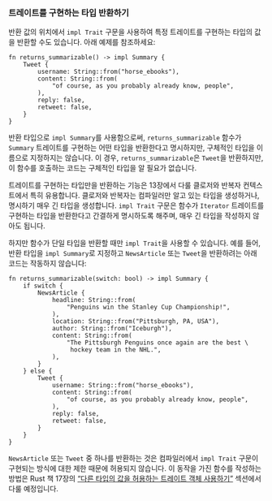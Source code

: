 ### 트레이트를 구현하는 타입 반환하기

반환 값의 위치에서 `impl Trait` 구문을 사용하여 특정 트레이트를 구현하는 타입의 값을 반환할 수도 있습니다. 아래 예제를 참조하세요:

```rust,ignore
fn returns_summarizable() -> impl Summary {
    Tweet {
        username: String::from("horse_ebooks"),
        content: String::from(
            "of course, as you probably already know, people",
        ),
        reply: false,
        retweet: false,
    }
}
```

반환 타입으로 `impl Summary`를 사용함으로써, `returns_summarizable` 함수가 `Summary` 트레이트를 구현하는 어떤 타입을 반환한다고 명시하지만, 구체적인 타입을 이름으로 지정하지는 않습니다. 이 경우, `returns_summarizable`은 `Tweet`을 반환하지만, 이 함수를 호출하는 코드는 구체적인 타입을 알 필요가 없습니다.

트레이트를 구현하는 타입만을 반환하는 기능은 13장에서 다룰 클로저와 반복자 컨텍스트에서 특히 유용합니다. 클로저와 반복자는 컴파일러만 알고 있는 타입을 생성하거나, 명시하기 매우 긴 타입을 생성합니다. `impl Trait` 구문은 함수가 `Iterator` 트레이트를 구현하는 타입을 반환한다고 간결하게 명시하도록 해주며, 매우 긴 타입을 작성하지 않아도 됩니다.

하지만 함수가 단일 타입을 반환할 때만 `impl Trait`을 사용할 수 있습니다. 예를 들어, 반환 타입을 `impl Summary`로 지정하고 `NewsArticle` 또는 `Tweet`을 반환하려는 아래 코드는 작동하지 않습니다:

```rust,ignore,does_not_compile
fn returns_summarizable(switch: bool) -> impl Summary {
    if switch {
        NewsArticle {
            headline: String::from(
                "Penguins win the Stanley Cup Championship!",
            ),
            location: String::from("Pittsburgh, PA, USA"),
            author: String::from("Iceburgh"),
            content: String::from(
                "The Pittsburgh Penguins once again are the best \
                 hockey team in the NHL.",
            ),
        }
    } else {
        Tweet {
            username: String::from("horse_ebooks"),
            content: String::from(
                "of course, as you probably already know, people",
            ),
            reply: false,
            retweet: false,
        }
    }
}
```

`NewsArticle` 또는 `Tweet` 중 하나를 반환하는 것은 컴파일러에서 `impl Trait` 구문이 구현되는 방식에 대한 제한 때문에 허용되지 않습니다. 이 동작을 가진 함수를 작성하는 방법은 Rust 책 17장의 [“다른 타입의 값을 허용하는 트레이트 객체 사용하기”][using-trait-objects-that-allow-for-values-of-different-types]<!-- ignore --> 섹션에서 다룰 예정입니다.

[using-trait-objects-that-allow-for-values-of-different-types]:
https://doc.rust-lang.org/book/ch17-02-trait-objects.html